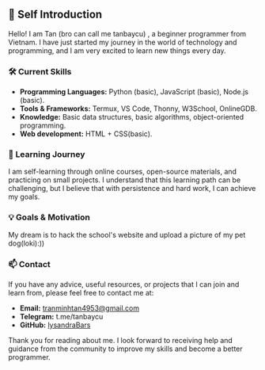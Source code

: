 ## 👋 Self Introduction

Hello! I am Tan (bro can call me tanbaycu) , a beginner programmer from Vietnam. I have just started my journey in the world of technology and programming, and I am very excited to learn new things every day.

### 🛠️ Current Skills

- **Programming Languages:** Python (basic), JavaScript (basic), Node.js (basic).
- **Tools & Frameworks:** Termux, VS Code, Thonny, W3School, OnlineGDB.
- **Knowledge:** Basic data structures, basic algorithms, object-oriented programming.
- **Web development:** HTML + CSS(basic).
### 🌱 Learning Journey

I am self-learning through online courses, open-source materials, and practicing on small projects. I understand that this learning path can be challenging, but I believe that with persistence and hard work, I can achieve my goals.

### 💡 Goals & Motivation

My dream is to hack the school's website and upload a picture of my pet dog(loki):))

### 📫 Contact

If you have any advice, useful resources, or projects that I can join and learn from, please feel free to contact me at:

- **Email:** tranminhtan4953@gmail.com
- **Telegram:** t.me/tanbaycu
- **GitHub:** [lysandraBars](https://github.com/tanbaycu)

Thank you for reading about me. I look forward to receiving help and guidance from the community to improve my skills and become a better programmer.
